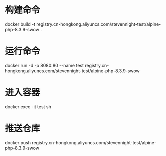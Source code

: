 # 构建命令
docker build -t registry.cn-hongkong.aliyuncs.com/stevennight-test/alpine-php-8.3.9-swow .
# 运行命令
docker run -d -p 8080:80 --name test registry.cn-hongkong.aliyuncs.com/stevennight-test/alpine-php-8.3.9-swow
# 进入容器
docker exec -it test sh
# 推送仓库
docker push registry.cn-hongkong.aliyuncs.com/stevennight-test/alpine-php-8.3.9-swow